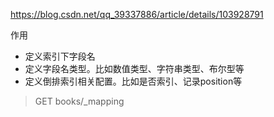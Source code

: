 https://blog.csdn.net/qq_39337886/article/details/103928791

作用
- 定义索引下字段名
- 定义字段名类型。比如数值类型、字符串类型、布尔型等
- 定义倒排索引相关配置。比如是否索引、记录position等



>GET books/_mapping
